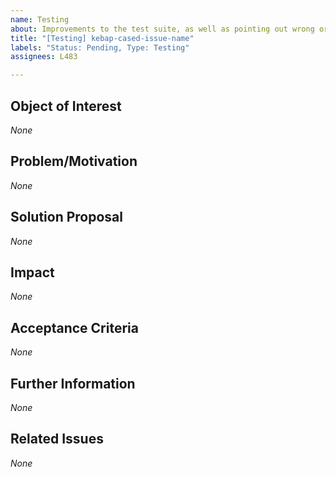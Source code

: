 ```yaml
---
name: Testing
about: Improvements to the test suite, as well as pointing out wrong or missing tests
title: "[Testing] kebap-cased-issue-name"
labels: "Status: Pending, Type: Testing"
assignees: L483

---
```


<!--
How to use this template:
Do NOT ABUSE a "testing" issue to test out new stuff that may or may not be included in the project, like, experimenting with new tools to see whether you can get them to work or whether they are appropriate for the project.
Use a "feature request" or a "feature change request" instead, work on them on their own branch, and (if fitting) mark them with the `Flag: Suggestion` label.
Keep in mind not all "opened" and "accepted" issues have to be resolved. They can also be "abandoned" if the experiments turn out as a fail.
        
If there are "multiple little improvement suggestions", you can mention them bundled within a "single issue" because the effort of writing issues should not drastically surpass the effort of resolving them.
Make sure to present each improvement DISTINCTLY from the rest and to use the SAME ORDER of refinements in each section when bundling multiple improvements inside one issue.
However, create a SEPARATE issue for each issue that is concerned with the "test suite" itself.

Keep ALL of the text encapsulated in comments, even though it will not be rendered.
ONLY add text in the places that are filled with *None* default and replace *None* with your text.
-->

## Object of Interest
<!--
Describe the test suite parts/ the tests that require overwork as specifical as possible.
Where are tests wrong/incomplete/missing? Where could the test suite be improved?
-->
*None*

## Problem/Motivation
<!--
Describe your problem or motivation that caused your testing request as detailed as possible.
Why do tests seem wrong/incomplete/missing? Why does the test suite need an improvement?
-->
*None*

## Solution Proposal
<!--
Describe the solution that you have in mind as detailed as possible.
How would you write the tests? How could the test suite be improved?
-->
*None*

## Impact
<!--
Describe potential side effects of your solution proposal, which could cause follow-up issues (usually only relevant when suggesting changes to the test suite), to the best of your knowledge.
-->
*None*

## Acceptance Criteria
<!--
Specify the acceptance criteria as a task list that contains one or more entries.
e.g.:
  - [ ] Do this
  - [ ] Do that
  ...
-->
*None*

## Further Information
<!--
Add additional helpful, issue-related information such as links, screenshots, sketches, considerations, thoughts, etc.
-->
*None*

## Related Issues
<!--
Add a bullet point list of other related issues, in case there are any. In particular, the issue(s) (if you can narrow it/them down) that introduced the need for a testing request would be helpful.
e.g.:
  - #42
  - #73
  ...
-->
*None*

<!--
Information for contributors about label usage:
        
  - select any number of fitting labels that have a `Flag: ` prefix
  - select any number of fitting labels that have a `For: ` prefix
  - select EXACTLY ONE label that has a `Priority: ` prefix
  - select EXACTLY ONE label that has a `Scope: ` prefix
  - NEVER tamper with the initial `Status: Pending` label when creating an issue
  - NEVER add, remove, or change any associations (or the lack thereof) between an issue and label that has a `Type: ` prefix
        
Look at the label descriptions to grasp their proper usage and pick the most fitting.
If more than one `Type: ` label fits the issue, it is a good indicator that the issue mixes concerns.
You should then split this issue into multiple issues so that each new issue falls EXACTLY INTO ONE category.
-->
